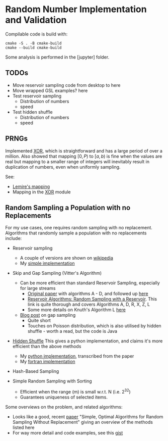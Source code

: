 # Random Number Implementation and Validation

Compilable code is build with:

```shell
cmake -S . -B cmake-build
cmake --build cmake-build
```

Some analysis is performed in the [jupyter] folder.


## TODOs

* Move reservoir sampling code from desktop to here
* Move wrapped GSL examples? here
* Test reservoir sampling 
  * Distribution of numbers
  * speed
* Test hidden shuffle
  * Distribution of numbers
  * speed


## PRNGs

Implemented [XOR](src/fortran/xorshifts.f90), which is straightforward and has a large period of 
over a million. Also showed that mapping $[0, P)$ to $[a, b)$ is fine when the values are real
but mapping to a smaller range of integers will inevitably result in duplication of numbers,
even when uniformly sampling.

See:
* [Lemire's mapping](src/cpp/lemire_mapping.cpp)
* Mapping in the [XOR](src/fortran/xorshifts.f90) module


## Random Sampling a Population with no Replacements

For my use cases, one requires random sampling with no replacement.
Algorithms that randomly sample a population with no replacements include:

* Reservoir sampling
	* A couple of versions are shown on [wikipedia](https://en.wikipedia.org/wiki/Reservoir_sampling)
    * My [simple implementation](src/fortran/reservoir_sampling.f90)

* Skip and Gap Sampling (Vitter's Algorithm)
	* Can be more efficient than standard Reservoir Sampling, especially for large streams
		* [Original paper](http://www.ittc.ku.edu/~jsv/Papers/Vit84.sampling.pdf)  with algorithms A - D, and followed up [here](http://www.ittc.ku.edu/~jsv/Papers/Vit87.RandomSampling.pdf)
		* [Reservoir Algorithms: Random Sampling with a Reservoir](https://richardstartin.github.io/posts/reservoir-sampling#reservoir-algorithms-random-sampling-with-a-reservoir). This link is quite thorough and covers Algorithms A, D, R, X, Z, L
		* Some more details on Knuth's Algorithm L [here](http://guptamukul.blogspot.com/2009/12/understanding-algorithm-l_05.html)	
	* [Blog post](http://erikerlandson.github.io/blog/2014/09/11/faster-random-samples-with-gap-sampling/) on gap sampling
		* Quite short
		* Touches on Poisson distribution, which is also utilised by hidden shuffle - worth a read, but the code is Java

* [Hidden Shuffle](http://wrap.warwick.ac.uk/150064)  This gives a python implementation, and claims it's more efficient than the above methods
  * My [python implementation](src/python/hidden_shuffle.py), transcribed from the paper
  * My [fortran implementation](src/fortran/hidden_shuffle.f90)

* Hash-Based Sampling

* Simple Random Sampling with Sorting
	* Efficient when the range (m) is small w.r.t. N (i.e. $2^{32}$)
	* Guarantees uniqueness of selected items.

Some overviews on the problem, and related algorithms:
 * Looks like a good, recent [paper](https://arxiv.org/pdf/2104.05091) "Simple, Optimal Algorithms for Random Sampling Without Replacement" giving an overview of the methods listed here
 * For way more detail and code examples, see this [gist](https://peteroupc.github.io/randomfunc.html)